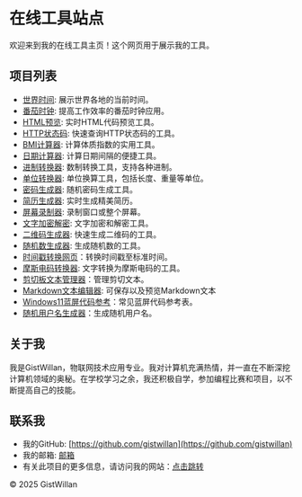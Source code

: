 # 在线工具站点

欢迎来到我的在线工具主页！这个网页用于展示我的工具。

## 项目列表

- [世界时间](projects/time.html): 展示世界各地的当前时间。
- [番茄时钟](projects/tomato.html): 提高工作效率的番茄时钟应用。
- [HTML预览](projects/preview.html): 实时HTML代码预览工具。
- [HTTP状态码](projects/http.html): 快速查询HTTP状态码的工具。
- [BMI计算器](projects/bmi.html): 计算体质指数的实用工具。
- [日期计算器](projects/date.html): 计算日期间隔的便捷工具。
- [进制转换器](projects/test.html): 数制转换工具，支持各种进制。
- [单位转换器](projects/unit_conversion.html): 单位换算工具，包括长度、重量等单位。
- [密码生成器](projects/lock.html): 随机密码生成工具。
- [简历生成器](projects/resume.html): 实时生成精美简历。
- [屏幕录制器](projects/screenrecord.html): 录制窗口或整个屏幕。
- [文字加密解密](projects/text.html): 文字加密和解密工具。
- [二维码生成器](projects/qrcode.html): 快速生成二维码的工具。
- [随机数生成器](projects/number.html): 生成随机数的工具。
- [时间戳转换网页](projects/tt.html)：转换时间戳至标准时间。
- [摩斯电码转换器](projects/morse.html): 文字转换为摩斯电码的工具。
- [剪切板文本管理器](projects/pasteboard.html)：管理剪切文本。
- [Markdown文本编辑器](projects/markdown.html): 可保存以及预览Markdown文本
- [Windows11蓝屏代码参考](projects/bluescreen.html)：常见蓝屏代码参考表。
- [随机用户名生成器](projects/username.html)：生成随机用户名。

## 关于我

我是GistWillan，物联网技术应用专业。我对计算机充满热情，并一直在不断深挖计算机领域的奥秘。在学校学习之余，我还积极自学，参加编程比赛和项目，以不断提高自己的技能。

## 联系我

- 我的GitHub: [https://github.com/gistwillan](https://github.com/gistwillan)
- 我的邮箱: [邮箱](mailto:gistwillan@gmail.com)
- 有关此项目的更多信息，请访问我的网站：[点击跳转](https://gistwillan.github.io/practice)

&copy; 2025 GistWillan
